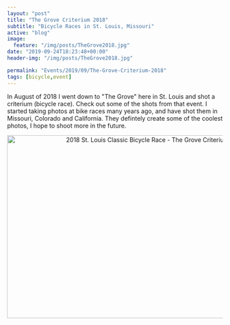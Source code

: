 ```yaml
---
layout: "post"
title: "The Grove Criterium 2018"
subtitle: "Bicycle Races in St. Louis, Missouri"
active: "blog"
image:
  feature: "/img/posts/TheGrove2018.jpg"
date: "2019-09-24T18:23:48+00:00"
header-img: "/img/posts/TheGrove2018.jpg"

permalink: "Events/2019/09/The-Grove-Criterium-2018"
tags: [bicycle,event]
---
```


In August of 2018 I went down to &quot;The Grove&quot; here in St. Louis and shot a criterium (bicycle race). Check out some of the shots from that event. I started taking photos at bike races many years ago, and have shot them in Missouri, Colorado and California. They defintely create some of the coolest photos, I hope to shoot more in the future.

<p style="text-align: center;"><a data-flickr-embed="true" data-footer="true" data-header="true" href="https://www.flickr.com/photos/chammond/albums/72157670091364537" title="2018 St. Louis Classic Bicycle Race - The Grove Criterium"><img alt="2018 St. Louis Classic Bicycle Race - The Grove Criterium" height="427" src="https://live.staticflickr.com/1771/30138420138_5789b023d4_z.jpg" width="640" /></a><script async src="https://embedr.flickr.com/assets/client-code.js" charset="utf-8"></script></p>